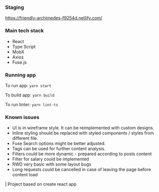
### Staging
https://friendly-archimedes-f9254d.netlify.com/

### Main tech stack
* React
* Type Script
* MobX
* Axios
* Fuse.js

### Running app
To run app: 
`yarn start`

To build app: 
`yarn build`

To run linter: 
`yarn lint-ts`

### Known issues
* UI is in wireframe style. It can be reimplemented with custom designs.
* Inline styling should be replaced with styled components / styles from different file. 
* Fuse Search options might be better adjusted.
* Tags can be used for further content analysis.
* Filters could be more dynamic - prepared according to posts content
* Filter for salary could be implemented
* RWD very basic with some layout bugs
* Long requests could be cancelled in case of leaving the page before content load


| Project based on create react app
